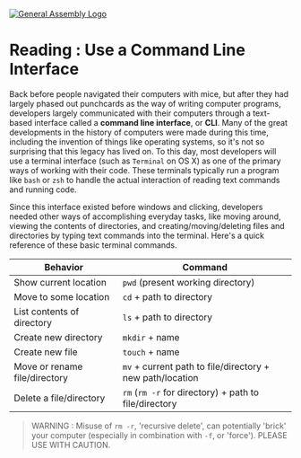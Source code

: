 [![General Assembly Logo](https://camo.githubusercontent.com/1a91b05b8f4d44b5bbfb83abac2b0996d8e26c92/687474703a2f2f692e696d6775722e636f6d2f6b6538555354712e706e67)](https://generalassemb.ly/)

# Reading : Use a Command Line Interface

Back before people navigated their computers with mice, but after they had
largely phased out punchcards as the way of writing computer programs,
developers largely communicated with their computers through a text-based
interface called a **command line interface**, or **CLI**.
Many of the great developments in the history of computers were made during
this time, including the invention of things like operating systems,
so it's not so surprising that this legacy has lived on.
To this day, most developers will use a terminal interface (such as `Terminal`
on OS X) as one of the primary ways of working with their code.
These terminals typically run a program like `bash` or `zsh` to handle the
actual interaction of reading text commands and running code.

Since this interface existed before windows and clicking, developers needed
other ways of accomplishing everyday tasks, like moving around, viewing the
contents of directories, and creating/moving/deleting files and directories
by typing text commands into the terminal. Here's a quick reference of these
basic terminal commands.

| Behavior                      | Command                                                   |
|-------------------------------|-----------------------------------------------------------|
| Show current location         | `pwd` (present working directory)                         |
| Move to some location         | `cd` + path to directory                                  |
| List contents of directory    | `ls` + path to directory                                  |
| Create new directory          | `mkdir` + name                                            |
| Create new file               | `touch` + name                                            |
| Move or rename file/directory | `mv` + current path to file/directory + new path/location |
| Delete a file/directory       | `rm` (`rm -r` for directory) + path to file/directory     |

> WARNING : Misuse of `rm -r`, 'recursive delete',
> can potentially 'brick' your computer
> (especially in combination with `-f`, or 'force').
> PLEASE USE WITH CAUTION.
